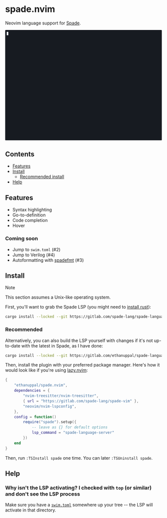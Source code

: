 # spade.nvim

Neovim language support for [Spade](https://spade-lang.org).

![Example usage of the plugin](./assets/spade-github-dark.gif)

## Contents

- [Features](#features)
- [Install](#install)
  - [Recommended install](#install-recommended)
- [Help](#help)

<a name="features"></a>

## Features

- Syntax highlighting
- Go-to-definition
- Code completion
- Hover

### Coming soon

- Jump to `swim.toml` (#2)
- Jump to Verilog (#4)
- Autoformatting with [spadefmt](http://github.com/ethanuppal/spadefmt) (#3)

<a name="install"></a>

## Install

> [!NOTE]
> This section assumes a Unix-like operating system.

First, you'll want to grab the Spade LSP (you might need to [install
rust](https://www.rust-lang.org/tools/install)):

```sh
cargo install --locked --git https://gitlab.com/spade-lang/spade-language-server
```

<a name="install-recommended"></a>

### Recommended

Alternatively, you can also build the LSP yourself with changes if it's not up-to-date with the
latest in Spade, as I have done:

```sh
cargo install --locked --git https://gitlab.com/ethanuppal/spade-language-server
```

Then, install the plugin with your preferred package manager.
Here's how it would look like if you're using [lazy.nvim](https://github.com/folke/lazy.nvim):

```lua
{
    "ethanuppal/spade.nvim",
    dependencies = {
        "nvim-treesitter/nvim-treesitter",
        { url = "https://gitlab.com/spade-lang/spade-vim" },
        "neovim/nvim-lspconfig",
    },
    config = function()
        require("spade").setup({
            -- leave as {} for default options
            lsp_command = "spade-language-server"
        })
    end
}
```

Then, run `:TSInstall spade` one time.
You can later `:TSUninstall spade`.

<a name="help"></a>

## Help

### Why isn't the LSP activating? I checked with `top` (or similar) and don't see the LSP process

Make sure you have a [`swim.toml`](https://docs.spade-lang.org/swim_project_configuration/config__Config.html) somewhere up your tree -- the LSP will activate in that directory.
